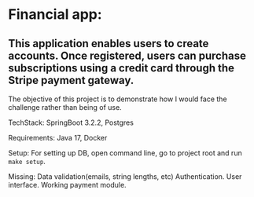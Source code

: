 # Financial app: 
## This application enables users to create accounts. Once registered, users can purchase subscriptions using a credit card through the Stripe payment gateway.
The objective of this project is to demonstrate how I would face the challenge rather than being of use.

TechStack:
SpringBoot 3.2.2,
Postgres

Requirements:
Java 17,
Docker

Setup:
For setting up DB, open command line, go to project root and run `make setup`.

Missing:
Data validation(emails, string lengths, etc)
Authentication.
User interface.
Working payment module.
